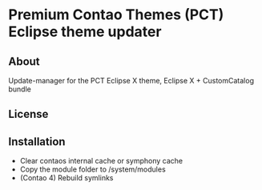 Premium Contao Themes (PCT) Eclipse theme updater
================

About
-----
Update-manager for the PCT Eclipse X theme, Eclipse X + CustomCatalog bundle

License
-------

Installation
------------
+ Clear contaos internal cache or symphony cache 
+ Copy the module folder to /system/modules
+ (Contao 4) Rebuild symlinks
